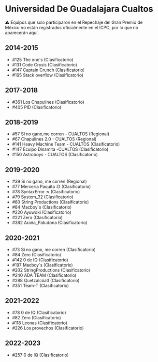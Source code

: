 # Universidad De Guadalajara Cualtos

:warning: Equipos que solo participaron en el Repechaje del Gran Premio de México no están registrados oficialmente en el ICPC, por lo que no aparecerán aquí.

## 2014-2015

- #125 The one's (Clasificatorio)
- #131 Code Crysis (Clasificatorio)
- #147 Captain Crunch (Clasificatorio)
- #165 Stack overflow (Clasificatorio)

## 2017-2018

- #361 Los Chapulines (Clasificatorio)
- #405 PID (Clasificatorio)

## 2018-2019

- #57 Sí no gano,me corren - CUALTOS (Regional)
- #67 Chapulines 2.0 - CUALTOS (Regional)
- #141 Heavy Machine Team - CUALTOS (Clasificatorio)
- #147 Ecuipo Dinamita -CUALTOS (Clasificatorio)
- #150 Astroboys - CUALTOS (Clasificatorio)

## 2019-2020

- #39 Si no gano, me corren (Regional)
- #77 Mercería Paquita :D (Clasificatorio)
- #78 SyntaxError :v (Clasificatorio)
- #79 System_32 (Clasificatorio)
- #80 String Productions (Clasificatorio)
- #84 Macboy´s (Clasificatorio)
- #220 Ayuwoki (Clasificatorio)
- #221 Zero (Clasificatorio)
- #382 Araña_Patudona (Clasificatorio)

## 2020-2021

- #73 Si no gano, me corren (Clasificatorio)
- #84 Zero (Clasificatorio)
- #142 0 de IQ (Clasificatorio)
- #197 Macboy´s (Clasificatorio)
- #202 StringProductions (Clasificatorio)
- #240 ADA TEAM (Clasificatorio)
- #288 Quetzalcóatl (Clasificatorio)
- #351 Team-T (Clasificatorio)

## 2021-2022

- #78 0 de IQ (Clasificatorio)
- #82 Zero (Clasificatorio)
- #118 Leonas (Clasificatorio)
- #226 Los provechos (Clasificatorio)

## 2022-2023

- #257 0 de IQ (Clasificatorio)


